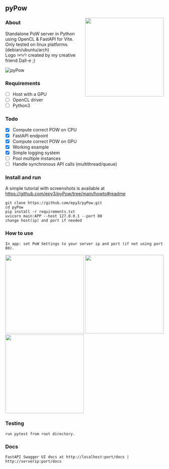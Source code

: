 ## pyPow
<img align="right" src="https://github.com/epy3/pyPow/blob/main/assets/logo.png" width="250">

### About
Standalone PoW server in Python using OpenCL & FastAPI for Vite.<br>
Only tested on linux platforms. (debian/ubuntu/arch)<br>
Logo <sub><sup>(why?)</sup></sub> created by my creative friend Dall-e ;)<br>

![pyPow](https://github.com/epy3/py-pow/actions/workflows/python.yml/badge.svg?branch=main)

### Requirements
- [ ] Host with a GPU
- [ ] OpenCL driver
- [ ] Python3

### Todo
- [x] Compute correct POW on CPU
- [x] FastAPI endpoint
- [x] Compute correct POW on GPU
- [x] Working example
- [x] Simple logging system
- [ ] Pool multiple instances
- [ ] Handle synchronous API calls (multithread/queue)

### Install and run

A simple tutorial with screenshots is available at https://github.com/epy3/pyPow/tree/main/howto#readme

```
git clone https://github.com/epy3/pyPow.git
cd pyPow
pip install -r requirements.txt
uvicorn main:APP --host 127.0.0.1 --port 80
change host(ip) and port if needed
```

### How to use
```
In app: set PoW Settings to your server ip and port (if not using port 80).
```

<p float="left">
  <img src="https://github.com/epy3/pyPow/blob/main/assets/screenshot.png" width="250">
  <img src="https://github.com/epy3/pyPow/blob/main/assets/screenshot2.png" width="250">
  <img src="https://github.com/epy3/pyPow/blob/main/assets/screenshot1.png" width="250">
</p>

### Testing
```
run pytest from root directory.
```

### Docs
```
FastAPI Swagger UI docs at http://localhost:port/docs | http://serverip:port/docs
```

